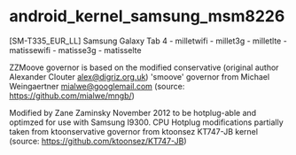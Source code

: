 # android_kernel_samsung_msm8226
[SM-T335_EUR_LL] Samsung Galaxy Tab 4 - milletwifi - millet3g - milletlte - matissewifi - matisse3g - matisselte

ZZMoove governor is based on the modified conservative (original author Alexander Clouter <alex@digriz.org.uk>)
'smoove' governor from Michael Weingaertner <mialwe@googlemail.com>
(source: https://github.com/mialwe/mngb/)

Modified by Zane Zaminsky November 2012 to be hotplug-able and optimzed for use with Samsung I9300.
CPU Hotplug modifications partially taken from ktoonservative governor from ktoonsez KT747-JB kernel
(source: https://github.com/ktoonsez/KT747-JB)

